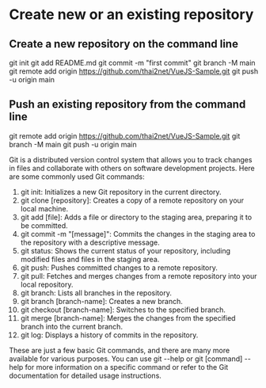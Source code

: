 # Create new or an existing repository
## Create a new repository on the command line
git init
git add README.md
git commit -m "first commit"
git branch -M main
git remote add origin https://github.com/thai2net/VueJS-Sample.git
git push -u origin main

## Push an existing repository from the command line
git remote add origin https://github.com/thai2net/VueJS-Sample.git
git branch -M main
git push -u origin main

Git is a distributed version control system that allows you to track changes in files and collaborate with others on software development projects. Here are some commonly used Git commands:

1. git init: Initializes a new Git repository in the current directory.
2. git clone [repository]: Creates a copy of a remote repository on your local machine.
3. git add [file]: Adds a file or directory to the staging area, preparing it to be committed.
4. git commit -m "[message]": Commits the changes in the staging area to the repository with a descriptive message.
5. git status: Shows the current status of your repository, including modified files and files in the staging area.
6. git push: Pushes committed changes to a remote repository.
7. git pull: Fetches and merges changes from a remote repository into your local repository.
8. git branch: Lists all branches in the repository.
9. git branch [branch-name]: Creates a new branch.
10. git checkout [branch-name]: Switches to the specified branch.
11. git merge [branch-name]: Merges the changes from the specified branch into the current branch.
12. git log: Displays a history of commits in the repository.

These are just a few basic Git commands, and there are many more available for various purposes. You can use git --help or git [command] --help for more information on a specific command or refer to the Git documentation for detailed usage instructions.
